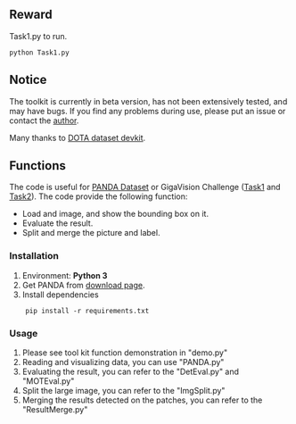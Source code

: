 ## Reward

Task1.py to run.

``` shell
python Task1.py
```

## Notice

The toolkit is currently in beta version, has not been extensively tested, and may have bugs.
If you find any problems during use, please put an issue or contact the [author](mailto:wangxuey19@mails.tsinghua.edu.cn).

Many thanks to  [DOTA dataset devkit](https://github.com/CAPTAIN-WHU/DOTA_devkit).


## Functions

The code is useful for <a href="http://www.panda-dataset.com/">PANDA Dataset<a> or
GigaVision Challenge (<a href="https://www.biendata.com/competition/gigavision/">Task1<a> and <a href="https://www.biendata.com/competition/gigavision1/">Task2<a>). The code provide the following function:

<ul>
    <li>
        Load and image, and show the bounding box on it.
    </li>
    <li>
        Evaluate the result.
    </li>
    <li>
        Split and merge the picture and label.
    </li>
</ul>

### Installation
1. Environment: **Python 3**
2. Get PANDA from [download page](http://www.panda-dataset.com/Download.html).
3. Install dependencies
```
    pip install -r requirements.txt
```
### Usage
1. Please see tool kit function demonstration in "demo.py"
2. Reading and visualizing data, you can use "PANDA.py"
3. Evaluating the result, you can refer to the "DetEval.py" and "MOTEval.py" 
4. Split the large image, you can refer to the "ImgSplit.py"
5. Merging the results detected on the patches, you can refer to the "ResultMerge.py"

